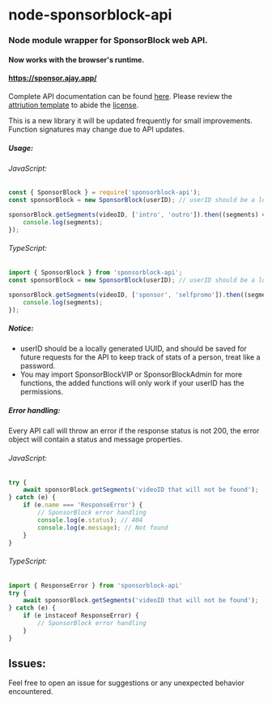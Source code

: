 # node-sponsorblock-api

### Node module wrapper for SponsorBlock web API.

#### Now works with the browser's runtime.

#### https://sponsor.ajay.app/

Complete API documentation can be found [here](https://github.com/ajayyy/SponsorBlock/wiki/API-Docs).
Please review the [attriution template](https://gist.github.com/ajayyy/4b27dfc66e33941a45aeaadccb51de71) to abide the [license](https://github.com/ajayyy/SponsorBlock/wiki/Database-and-API-License).

This is a new library it will be updated frequently for small improvements.
Function signatures may change due to API updates.

##### Usage:

###### JavaScript:

```javascript
const { SponsorBlock } = require('sponsorblock-api');
const sponsorBlock = new SponsorBlock(userID); // userID should be a locally generated uuid, save the id for future tracking of stats

sponsorBlock.getSegments(videoID, ['intro', 'outro']).then((segments) => {
	console.log(segments);
});
```

###### TypeScript:

```typescript
import { SponsorBlock } from 'sponsorblock-api';
const sponsorBlock = new SponsorBlock(userID); // userID should be a locally generated uuid, save the id for future tracking of stats

sponsorBlock.getSegments(videoID, ['sponsor', 'selfpromo']).then((segments) => {
	console.log(segments);
});
```

##### Notice:

- userID should be a locally generated UUID, and should be saved for future requests for the API to keep track of stats of a person, treat like a password.
- You may import SponsorBlockVIP or SponsorBlockAdmin for more functions, the added functions will only work if your userID has the permissions.

##### Error handling:

Every API call will throw an error if the response status is not 200, the error object will contain a status and message properties.

###### JavaScript:

```javascript
try {
	await sponsorBlock.getSegments('videoID that will not be found');
} catch (e) {
	if (e.name === 'ResponseError') {
		// SponsorBlock error handling
		console.log(e.status); // 404
		console.log(e.message); // Not found
	}
}
```

###### TypeScript:

```typescript
import { ResponseError } from 'sponsorblock-api'
try {
	await sponsorBlock.getSegments('videoID that will not be found');
} catch (e) {
	if (e instaceof ResponseError) {
		// SponsorBlock error handling
	}
}
```

## Issues:

Feel free to open an issue for suggestions or any unexpected behavior encountered.
